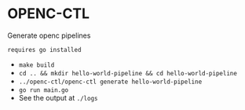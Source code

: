 # OPENC-CTL

Generate openc pipelines

`requires go installed`

* `make build`
* `cd .. && mkdir hello-world-pipeline && cd hello-world-pipeline`
* `../openc-ctl/openc-ctl generate hello-world-pipeline`
* `go run main.go`
* See the output at `./logs`